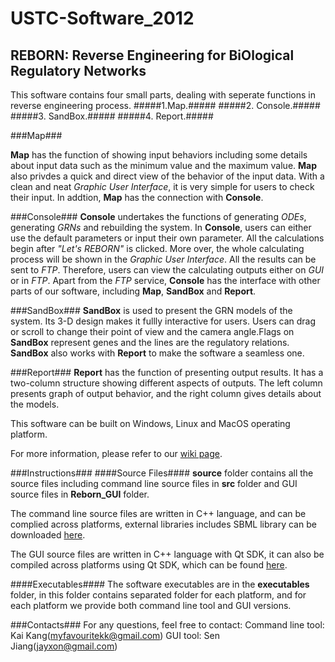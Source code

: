 USTC-Software_2012
==================

## REBORN: Reverse Engineering for BiOlogical Regulatory Networks ##

This software contains four small parts, dealing with seperate functions in reverse engineering process.
#####1.Map.#####
#####2. Console.#####
#####3. SandBox.#####
#####4. Report.#####

###Map###

**Map** has the function of showing input behaviors including some details about input data such as the minimum value and the maximum value. **Map** also privdes a quick and direct view of the behavior of the input data. With a clean and neat _Graphic User Interface_, it is very simple for users to check their input. In addtion, **Map** has the connection with **Console**.

###Console###
**Console** undertakes the functions of generating _ODEs_, generating _GRNs_ and rebuilding the system. In **Console**, users can either use the default parameters or input their own parameter. All the calculations begin after _"Let's REBORN"_ is clicked. More over, the whole calculating process will be shown in the _Graphic User Interface_. All the results can be sent to _FTP_. Therefore, users can view the calculating outputs either on _GUI_ or in _FTP_. Apart from the _FTP_ service, **Console** has the interface with other parts of our software, including **Map**, **SandBox** and **Report**.

###SandBox###
**SandBox** is used to present the GRN models of the system. Its 3-D design makes it fullly interactive for users. Users can drag or scroll to change their point of view and the camera angle.Flags on **SandBox** represent genes and the lines are the regulatory relations. **SandBox** also works with **Report** to make the software a seamless one.

###Report###
**Report** has the function of presenting output results. It has a two-column structure showing different aspects of outputs. The left column presents graph of output behavior, and the right column gives details about the models.

This software can be built on Windows, Linux and MacOS operating platform.

For more information, please refer to our [wiki page](http://2012.igem.org/Team:USTC-Software/software.html).

###Instructions###
####Source Files####
**source** folder contains all the source files including command line source files in **src** folder and GUI source files in **Reborn_GUI** folder.

The command line source files are written in C++ language, and can be complied across platforms, external libraries includes SBML library can be downloaded [here](http://http://sbml.org/Software/libSBML).

The GUI source files are written in C++ language with Qt SDK, it can also be compiled across platforms using Qt SDK, which can be found [here](http://qt-project.org/downloads).

####Executables####
The software executables are in the **executables** folder, in this folder contains separated folder for each platform, and for each platform we provide both command line tool and GUI versions.


###Contacts###
For any questions, feel free to contact:
Command line tool: Kai Kang(myfavouritekk@gmail.com)
GUI tool: Sen Jiang(jayxon@gmail.com)